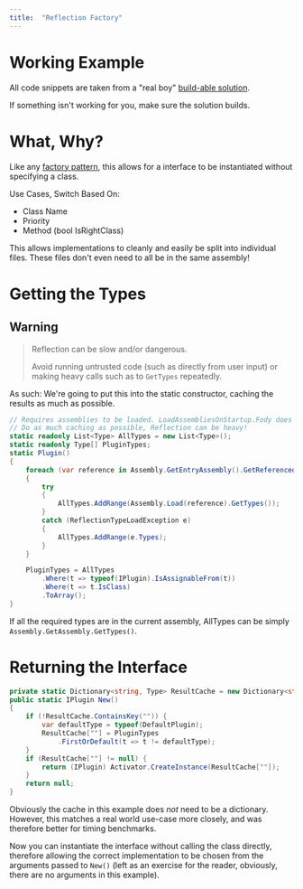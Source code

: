```yaml
---
title:  "Reflection Factory"
---
```


# Working Example

All code snippets are taken from a "real boy" [build-able solution](https://github.com/dmorrison42/net-core-optional-dependencies).

If something isn't working for you, make sure the solution builds.

# What, Why?

Like any [factory pattern](https://en.wikipedia.org/wiki/Factory_method_pattern), this allows for a interface to be instantiated without specifying a class.

Use Cases, Switch Based On:

- Class Name
- Priority
- Method (bool IsRightClass)

This allows implementations to cleanly and easily be split into individual files. These files don't even need to all be in the same assembly!

# Getting the Types

## Warning

> Reflection can be slow and/or dangerous.
>
> Avoid running untrusted code (such as directly from user input) or making heavy calls such as to `GetTypes` repeatedly.

As such: We're going to put this into the static constructor, caching the results as much as possible.

```c#
// Requires assemblies to be loaded. LoadAssembliesOnStartup.Fody does a clever job.
// Do as much caching as possible, Reflection can be heavy!
static readonly List<Type> AllTypes = new List<Type>();
static readonly Type[] PluginTypes;
static Plugin()
{
    foreach (var reference in Assembly.GetEntryAssembly().GetReferencedAssemblies())
    {
        try
        {
            AllTypes.AddRange(Assembly.Load(reference).GetTypes());
        }
        catch (ReflectionTypeLoadException e)
        {
            AllTypes.AddRange(e.Types);
        }
    }

    PluginTypes = AllTypes
        .Where(t => typeof(IPlugin).IsAssignableFrom(t))
        .Where(t => t.IsClass)
        .ToArray();
}
```

If all the required types are in the current assembly, AllTypes can be simply `Assembly.GetAssembly.GetTypes()`.

# Returning the Interface

```c#
private static Dictionary<string, Type> ResultCache = new Dictionary<string, Type>();
public static IPlugin New()
{
    if (!ResultCache.ContainsKey("")) {
        var defaultType = typeof(DefaultPlugin);
        ResultCache[""] = PluginTypes
            .FirstOrDefault(t => t != defaultType);
    }
    if (ResultCache[""] != null) {
        return (IPlugin) Activator.CreateInstance(ResultCache[""]);
    }
    return null;
}
```

Obviously the cache in this example does *not* need to be a dictionary. However, this matches a real world use-case more closely, and was therefore better for timing benchmarks.

Now you can instantiate the interface without calling the class directly, therefore allowing the correct implementation to be chosen from the arguments passed to `New()` (left as an exercise for the reader, obviously, there are no arguments in this example).